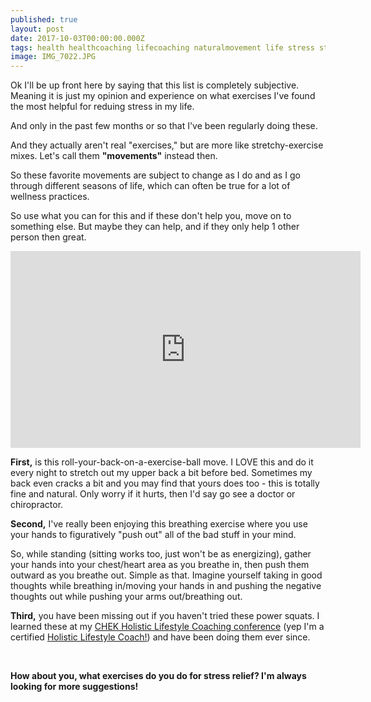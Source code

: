 ```yaml
---
published: true
layout: post
date: 2017-10-03T00:00:00.000Z
tags: health healthcoaching lifecoaching naturalmovement life stress stressmanagement lifestyle coaching food exercise diet nutrition chekcoach chekinstitute goals
image: IMG_7022.JPG
---
```


Ok I'll be up front here by saying that this list is completely subjective. Meaning it is just my opinion and experience on what exercises I've found the most helpful for reduing stress in my life. 

And only in the past few months or so that I've been regularly doing these.

And they actually aren't real "exercises," but are more like stretchy-exercise mixes. Let's call them **"movements"** instead then. 

So these favorite movements are subject to change as I do and as I go through different seasons of life, which can often be true for a lot of wellness practices.

So use what you can for this and if these don't help you, move on to something else. But maybe they can help, and if they only help 1 other person then great.


<iframe width="560" height="315" src="https://www.youtube.com/embed/9phgmtUAfP4" frameborder="0" allowfullscreen></iframe>

<br>

**First,** is this roll-your-back-on-a-exercise-ball move. I LOVE this and do it every night to stretch out my upper back a bit before bed. Sometimes my back even cracks a bit and you may find that yours does too - this is totally fine and natural. Only worry if it hurts, then I'd say go see a doctor or chiropractor.


**Second,** I've really been enjoying this breathing exercise where you use your hands to figuratively "push out" all of the bad stuff in your mind.

So, while standing (sitting works too, just won't be as energizing), gather your hands into your chest/heart area as you breathe in, then push them outward as you breathe out. Simple as that. Imagine yourself taking in good thoughts while breathing in/moving your hands in and pushing the negative thoughts out while pushing your arms out/breathing out.


**Third,** you have been missing out if you haven't tried these power squats. I learned these at my [CHEK Holistic Lifestyle Coaching conference](www.chekinstitute.com) (yep I'm a certified [Holistic Lifestyle Coach!](http://edibleem.com/i-am-a-health-coach-now)) and have been doing them ever since.


<br>

**How about you, what exercises do you do for stress relief? I'm always looking for more suggestions!**
